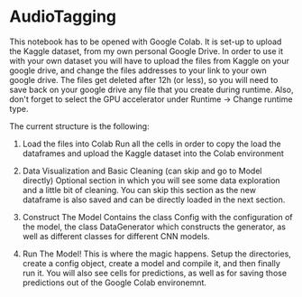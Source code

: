 # AudioTagging
This notebook has to be opened with Google Colab. It is set-up to upload the Kaggle dataset, from my own personal Google Drive. In order to use it with your own dataset you will have to upload the files from Kaggle on your google drive, and change the files addresses to your link to your own google drive. The files get deleted after 12h (or less), so you will need to save back on your google drive any file that you create during runtime. Also, don't forget to select the GPU accelerator under Runtime -> Change runtime type.

The current structure is the following:

1) Load the files into Colab
Run all the cells in order to copy the load the dataframes and upload the Kaggle dataset into the Colab environment

2) Data Visualization and Basic Cleaning (can skip and go to Model directly)
Optional section in which you will see some data exploration and a little bit of cleaning. You can skip this section as the new dataframe is also saved and can be directly loaded in the next section.

3) Construct The Model
Contains the class Config with the configuration of the model, the class DataGenerator which constructs the generator, as well as different classes for different CNN models.

4) Run The Model!
This is where the magic happens. Setup the directories, create a config object, create a model and compile it, and then finally run it. You will also see cells for predictions, as well as for saving those predictions out of the Google Colab environemnt.
